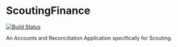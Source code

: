 # ScoutingFinance

[![Build Status](https://travis-ci.org/CubScoutCake/ScoutingFinance.svg?branch=master)](https://travis-ci.org/CubScoutCake/ScoutingFinance)

An Accounts and Reconciliation Application specifically for Scouting.
